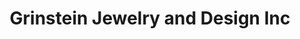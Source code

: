 ---
title: "Grinstein Jewelry and Design Inc"
url: /birmingham/grinstein-jewelry-and-design-inc/
shop: Schmuck
---
